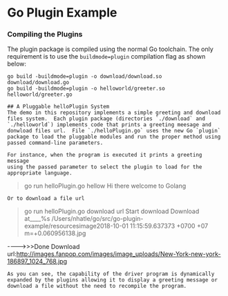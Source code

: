 # Go Plugin Example

### Compiling the Plugins
The plugin package is compiled using the normal Go toolchain.  The only requirement is to use the `buildmode=plugin` compilation flag as shown below:

```
go build -buildmode=plugin -o download/download.so download/download.go
go build -buildmode=plugin -o helloworld/greeter.so helloworld/greeter.go

## A Pluggable helloPlugin System
The demo in this repository implements a simple greeting and download files system.  Each plugin package (directories `./download` and `./helloworld`) implements code that prints a greeting meesage and donwload files url.  File `./helloPlugin.go` uses the new Go `plugin` package to load the pluggable modules and run the proper method using passed command-line parameters.

For instance, when the program is executed it prints a greeting message 
using the passed parameter to select the plugin to load for the appropriate language.
```
> go run helloPlugin.go hellow
Hi there welcome to Golang
```
Or to download a file url
```
> go run helloPlugin.go download url
Start download
Download at____%s /Users/nhatle/go/src/go-plugin-example/resourcesimage2018-10-01 11:15:59.637373 +0700 +07 m=+0.060956138.jpg

---->>>Done Download url:http://images.fanpop.com/images/image_uploads/New-York-new-york-186897_1024_768.jpg
```
As you can see, the capability of the driver program is dynamically expanded by the plugins allowing it to display a greeting message or download a file without the need to recompile the program.
